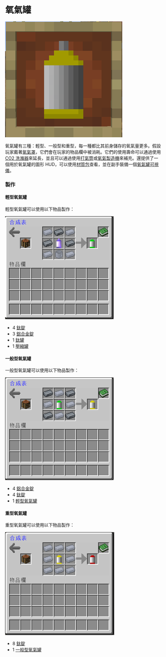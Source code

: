# 氧氣罐

![](<../.gitbook/assets/image (124).png>)

氧氣罐有三種：輕型、一般型和重型，每一種都比其前身儲存的氧氣量更多。假設玩家戴著[氧氣罩](oxygen-mask.md)，它們會在玩家的物品欄中被消耗。它們的使用壽命可以通過使用[CO2 洗滌器](co2-scrubber.md)來延長，並且可以通過使用[打氣筒](oxygen-refiller.md)或[氧氣製造機](Tank-Refiller.md)來補充。還提供了一個用於氧氣罐的圖形 HUD，可以使用[材質包](../space/resource-pack.md)查看，並在副手裝備一個[氧氣罐可視儀](oxygen-tank-visualiser.md)。

### 製作

#### 輕型氧氣罐

輕型氧氣罐可以使用以下物品製作：

![](<../.gitbook/assets/image (201).png>)

* 4 [鈦錠](titanium-ingot.md)
* 3 [鋁合金錠](aluminium-alloy-ingot.md)
* 1 [鈦罐](titanium-can.md)
* 1 [壓縮罐](compressed-tank.md)

#### 一般型氧氣罐

一般型氧氣罐可以使用以下物品製作：

![](<../.gitbook/assets/image (202).png>)

* 4 [鋁合金錠](aluminium-alloy-ingot.md)
* 4 [鈦錠](titanium-ingot.md)
* 1 [輕型氧氣罐](oxygen-tank.md#qing-xing-yang-qi-guan)

#### 重型氧氣罐

重型氧氣罐可以使用以下物品製作：

![](<../.gitbook/assets/image (203).png>)

* 8 [鈦錠](titanium-ingot.md)
* 1 [一般型氧氣罐](oxygen-tank.md#yi-ban-xing-yang-qi-guan)
